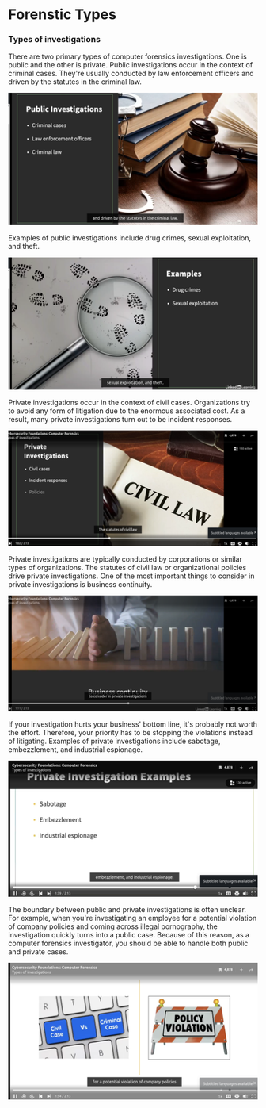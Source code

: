 # Forenstic Types

### **Types of investigations**

There are two primary types of computer forensics investigations. One is public and the other is private. Public investigations occur in the context of criminal cases. They're usually conducted by law enforcement officers and driven by the statutes in the criminal law. 

![alt text](image-9.png)

Examples of public investigations include drug crimes, sexual exploitation, and theft. 

![alt text](image-10.png)

Private investigations occur in the context of civil cases. 
Organizations try to avoid any form of litigation due to the enormous associated cost. As a result, many private investigations turn out to be incident responses. 

![alt text](image-11.png)

Private investigations are typically conducted by corporations or similar types of organizations. The statutes of civil law or organizational policies drive private investigations. One of the most important things to consider in private investigations is business continuity. 

![alt text](image-12.png)

If your investigation hurts your business' bottom line, it's probably not worth the effort. Therefore, your priority has to be stopping the violations instead of litigating. Examples of private investigations include sabotage, embezzlement, and industrial espionage. 

![alt text](image-13.png)

The boundary between public and private investigations is often unclear. For example, when you're investigating an employee for a potential violation of company policies and coming across illegal pornography, the investigation quickly turns into a public case. Because of this reason, as a computer forensics investigator, you should be able to handle both public and private cases.

![alt text](image-14.png)